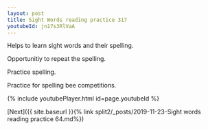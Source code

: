 ```yaml
---
layout: post
title: Sight Words reading practice 317
youtubeId: jn17s3RlVaA
---
```

 
 
Helps to learn sight words and their spelling.

Opportunitiy to repeat the spelling. 

Practice spelling. 
 
Practice for spelling bee competitions. 
 
{% include youtubePlayer.html id=page.youtubeId %}
 
 

[Next]({{ site.baseurl }}{% link  split2/_posts/2019-11-23-Sight words reading practice 64.md%})
 
